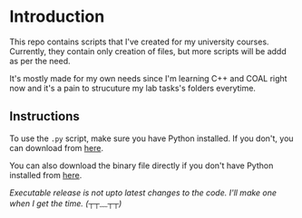 # Introduction

This repo contains scripts that I've created for my university courses. Currently, they contain only creation of files, but more scripts will be addd as per the need. 

It's mostly made for my own needs since I'm learning C++ and COAL right now and it's a pain to strucuture my lab tasks's folders everytime.

## Instructions

To use the `.py` script, make sure you have Python installed. If you don't, you can download from [here](https://www.python.org/downloads/).

You can also download the binary file directly if you don't have Python installed from [here](https://github.com/Huzbi-crypto/LabTasks-FolderAutomation-Script/releases/download/v1.0.0/createLabFilesv1.0.0.exe).

_Executable release is not upto latest changes to the code. I'll make one when I get the time. (┬┬﹏┬┬)_